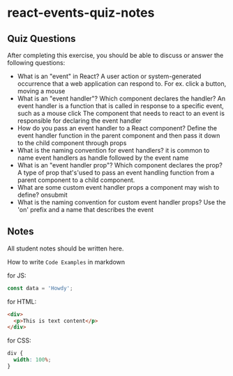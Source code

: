 # react-events-quiz-notes

## Quiz Questions

After completing this exercise, you should be able to discuss or answer the following questions:

- What is an "event" in React?
  A user action or system-generated occurrence that a web application can respond to.
  For ex. click a button, moving a mouse
- What is an "event handler"? Which component declares the handler?
  An event handler is a function that is called in response to a specific event, such as a mouse click
  The component that needs to react to an event is responsible for declaring the event handler
- How do you pass an event handler to a React component?
  Define the event handler function in the parent component and then pass it down to the child component through props
- What is the naming convention for event handlers?
  it is common to name event handlers as handle followed by the event name
- What is an "event handler prop"? Which component declares the prop?
  A type of prop that's'used to pass an event handling function from a parent component to a child component.
- What are some custom event handler props a component may wish to define?
  onsubmit
- What is the naming convention for custom event handler props?
  Use the 'on' prefix and a name that describes the event

## Notes

All student notes should be written here.

How to write `Code Examples` in markdown

for JS:

```javascript
const data = 'Howdy';
```

for HTML:

```html
<div>
  <p>This is text content</p>
</div>
```

for CSS:

```css
div {
  width: 100%;
}
```
